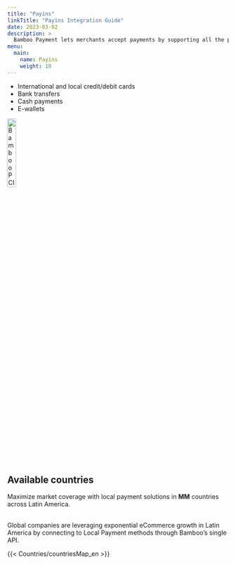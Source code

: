 ```yaml
---
title: "Payins"
linkTitle: "Payins Integration Guide"
date: 2023-03-02
description: >
  Bamboo Payment lets merchants accept payments by supporting all the payment methods available in each country.
menu:
  main:
    name: Payins
    weight: 10     
---
```


* International and local credit/debit cards
* Bank transfers
* Cash payments
* E-wallets

<img src="https://bamboopaymentsystems.com/wp-content/themes/Bamboo_Theme/images/pci-logo.png" alt="Bamboo PCI certified by GMsectec" style="width: 20%; height:auto;">


## Available countries
<div id="countries">Maximize market coverage with local payment solutions in <strong>MM</strong> countries across Latin America.</div><br>

Global companies are leveraging exponential eCommerce growth in Latin America by connecting to Local Payment methods through Bamboo’s single API.

 {{< Countries/countriesMap_en >}}

 <script>
  window.onload = function() {
    document.getElementById('countries').innerHTML = document.getElementById('countries').innerHTML.replace('MM', document.getElementsByClassName('map-point').length);
  }
</script>